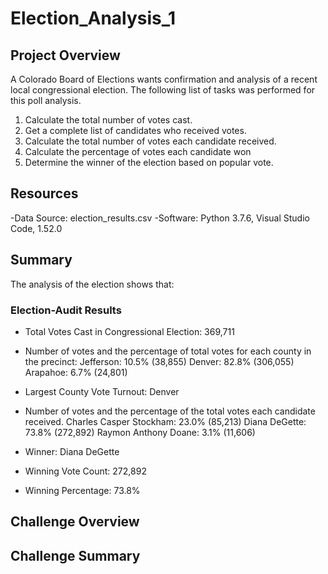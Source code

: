 # Election_Analysis_1
## Project Overview
A Colorado Board of Elections wants confirmation and analysis of a recent local congressional election. The following list of tasks was performed for this poll analysis. 

1. Calculate the total number of votes cast.
2. Get a complete list of candidates who received votes.
3. Calculate the total number of votes each candidate received.
4. Calculate the percentage of votes each candidate won
5. Determine the winner of the election based on popular vote.

## Resources
-Data Source: election_results.csv
-Software: Python 3.7.6, Visual Studio Code, 1.52.0

## Summary
The analysis of the election shows that:

### Election-Audit Results

* Total Votes Cast in Congressional Election: 369,711

* Number of votes and the percentage of total votes for each county in the precinct:
    Jefferson: 10.5% (38,855)
    Denver: 82.8% (306,055)
    Arapahoe: 6.7% (24,801)

* Largest County Vote Turnout: Denver

* Number of votes and the percentage of the total votes each candidate received.
    Charles Casper Stockham: 23.0% (85,213)
    Diana DeGette: 73.8% (272,892)
    Raymon Anthony Doane: 3.1% (11,606)

* Winner: Diana DeGette
* Winning Vote Count: 272,892
* Winning Percentage: 73.8%




## Challenge Overview

## Challenge Summary 
